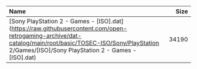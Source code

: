 |Name|Size|
|:---|---:|
|[Sony PlayStation 2 - Games - [ISO].dat](https://raw.githubusercontent.com/open-retrogaming-archive/dat-catalog/main/root/basic/TOSEC-ISO/Sony/PlayStation 2/Games/[ISO]/Sony PlayStation 2 - Games - [ISO].dat)|34190|
